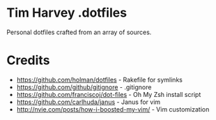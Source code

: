 Tim Harvey .dotfiles
====================

Personal dotfiles crafted from an array of sources.

Credits
=======
* https://github.com/holman/dotfiles - Rakefile for symlinks
* https://github.com/github/gitignore - .gitignore
* https://github.com/franciscoj/dot-files - Oh My Zsh install script
* https://github.com/carlhuda/janus - Janus for vim
* http://nvie.com/posts/how-i-boosted-my-vim/ - Vim customization
